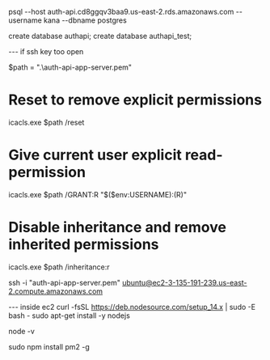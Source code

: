 psql --host auth-api.cd8ggqv3baa9.us-east-2.rds.amazonaws.com --username kana --dbname postgres

create database authapi; create database authapi_test;


--- if ssh key too open

$path = ".\auth-api-app-server.pem"
# Reset to remove explicit permissions
icacls.exe $path /reset
# Give current user explicit read-permission
icacls.exe $path /GRANT:R "$($env:USERNAME):(R)"
# Disable inheritance and remove inherited permissions
icacls.exe $path /inheritance:r

ssh -i "auth-api-app-server.pem" ubuntu@ec2-3-135-191-239.us-east-2.compute.amazonaws.com

--- inside ec2
curl -fsSL https://deb.nodesource.com/setup_14.x | sudo -E bash -
sudo apt-get install -y nodejs

node -v

sudo npm install pm2 -g
